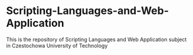 # Scripting-Languages-and-Web-Application
This is the repository of Scripting Languages and Web Application subject in Czestochowa University of Technology
